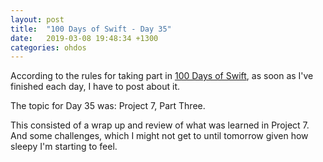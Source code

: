 ```yaml
---
layout: post
title:  "100 Days of Swift - Day 35"
date:   2019-03-08 19:48:34 +1300
categories: ohdos
---
```

According to the rules for taking part in [100 Days of Swift](https://www.hackingwithswift.com/100), as soon as I've finished each day, I have to post about it.

The topic for Day 35 was: Project 7, Part Three.

This consisted of a wrap up and review of what was learned in Project 7. And some challenges, which I might not get to until tomorrow given how sleepy I'm starting to feel.
